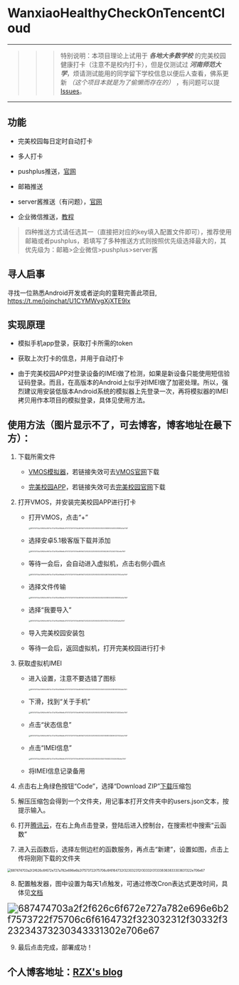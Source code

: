 # WanxiaoHealthyCheckOnTencentCloud

------

>>>特别说明：本项目理论上试用于 ___各地大多数学校___ 的完美校园健康打卡（注意不是校内打卡），但是仅测试过 ___河南师范大学___，烦请测试能用的同学留下学校信息以便后人查看，佛系更新 _（这个项目本就是为了偷懒而存在的）_ ，有问题可以提[Issues][2]。

------

## 功能

- 完美校园每日定时自动打卡

- 多人打卡

- pushplus推送，[官网][11]

- 邮箱推送

- server酱推送（有问题），[官网][10]

- 企业微信推送，[教程][12]

> 四种推送方式请任选其一（直接把对应的key填入配置文件即可），推荐使用邮箱或者pushplus，若填写了多种推送方式则按照优先级选择最大的，其优先级为：邮箱>企业微信>pushplus>server酱

<!--more-->

## 寻人启事

寻找一位熟悉Android开发或者逆向的童鞋完善此项目, https://t.me/joinchat/U1CYMWvgXjXTE9lx

## 实现原理

- 模拟手机app登录，获取打卡所需的token

- 获取上次打卡的信息，并用于自动打卡

- 由于完美校园APP对登录设备的IMEI做了检测，如果是新设备只能使用短信验证码登录。而且，在高版本的Android上似乎对IMEI做了加密处理。所以，强烈建议用安装低版本Android系统的模拟器上先登录一次，再将模拟器的IMEI拷贝用作本项目的模拟登录，具体见使用方法。

## 使用方法（图片显示不了，可去博客，博客地址在最下方）：

1. 下载所需文件

     - [VMOS模拟器][3]，若链接失效可去[VMOS官网][4]下载

     - [完美校园APP][5]，若链接失效可去[完美校园官网][6]下载

2. 打开VMOS，并安装完美校园APP进行打卡

    - 打开VMOS，点击“+”

      <img src="https://rzxpicgo.oss-cn-shenzhen.aliyuncs.com/687474703a2f2f626c6f672e727a782e696e6b2f7573722f75706c6f6164732f323032312f30332f323038393534333238392e6a7067.jpg" alt="687474703a2f2f626c6f672e727a782e696e6b2f7573722f75706c6f6164732f323032312f30332f323038393534333238392e6a7067" style="zoom:25%;" />

    - 选择安卓5.1极客版下载并添加

      <img src="https://rzxpicgo.oss-cn-shenzhen.aliyuncs.com/687474703a2f2f626c6f672e727a782e696e6b2f7573722f75706c6f6164732f323032312f30332f3136323637323437352e6a7067.jpg" alt="687474703a2f2f626c6f672e727a782e696e6b2f7573722f75706c6f6164732f323032312f30332f3136323637323437352e6a7067" style="zoom: 25%;" />

    - 等待一会后，会自动进入虚拟机，点击右侧小圆点

      <img src="https://rzxpicgo.oss-cn-shenzhen.aliyuncs.com/687474703a2f2f626c6f672e727a782e696e6b2f7573722f75706c6f6164732f323032312f30332f333439313034363237352e6a7067.jpg" alt="687474703a2f2f626c6f672e727a782e696e6b2f7573722f75706c6f6164732f323032312f30332f333439313034363237352e6a7067" style="zoom:25%;" />

    - 选择文件传输

      <img src="https://rzxpicgo.oss-cn-shenzhen.aliyuncs.com/687474703a2f2f626c6f672e727a782e696e6b2f7573722f75706c6f6164732f323032312f30332f323531383034333935362e6a7067.jpg" alt="687474703a2f2f626c6f672e727a782e696e6b2f7573722f75706c6f6164732f323032312f30332f323531383034333935362e6a7067" style="zoom:25%;" />

    - 选择“我要导入”

      <img src="https://rzxpicgo.oss-cn-shenzhen.aliyuncs.com/687474703a2f2f626c6f672e727a782e696e6b2f7573722f75706c6f6164732f323032312f30332f3137313237323132302e6a7067.jpg" alt="687474703a2f2f626c6f672e727a782e696e6b2f7573722f75706c6f6164732f323032312f30332f3137313237323132302e6a7067" style="zoom:25%;" />

    - 导入完美校园安装包

    - 等待一会后，返回虚拟机，打开完美校园进行打卡

3. 获取虚拟机IMEI

    - 进入设置，注意不要选错了图标

      <img src="https://rzxpicgo.oss-cn-shenzhen.aliyuncs.com/687474703a2f2f626c6f672e727a782e696e6b2f7573722f75706c6f6164732f323032312f30332f343032333531383931392e6a7067.jpg" alt="687474703a2f2f626c6f672e727a782e696e6b2f7573722f75706c6f6164732f323032312f30332f343032333531383931392e6a7067" style="zoom:25%;" />

    - 下滑，找到“关于手机”

      <img src="https://rzxpicgo.oss-cn-shenzhen.aliyuncs.com/687474703a2f2f626c6f672e727a782e696e6b2f7573722f75706c6f6164732f323032312f30332f313037393636343733332e6a7067.jpg" alt="687474703a2f2f626c6f672e727a782e696e6b2f7573722f75706c6f6164732f323032312f30332f313037393636343733332e6a7067" style="zoom:25%;" />

    - 点击“状态信息”

      <img src="https://rzxpicgo.oss-cn-shenzhen.aliyuncs.com/687474703a2f2f626c6f672e727a782e696e6b2f7573722f75706c6f6164732f323032312f30332f333139383336393237322e6a7067.jpg" alt="687474703a2f2f626c6f672e727a782e696e6b2f7573722f75706c6f6164732f323032312f30332f333139383336393237322e6a7067" style="zoom:25%;" />

    - 点击“IMEI信息”

      <img src="https://rzxpicgo.oss-cn-shenzhen.aliyuncs.com/687474703a2f2f626c6f672e727a782e696e6b2f7573722f75706c6f6164732f323032312f30332f3437363632333434382e6a7067.jpg" alt="687474703a2f2f626c6f672e727a782e696e6b2f7573722f75706c6f6164732f323032312f30332f3437363632333434382e6a7067" style="zoom:25%;" />

    - 将IMEI信息记录备用

4. 点击右上角绿色按钮“Code”，选择“Download ZIP”[下载][7]压缩包

5. 解压压缩包会得到一个文件夹，用记事本打开文件夹中的users.json文本，按提示输入。

6. 打开[腾讯云][8]，在右上角点击登录，登陆后进入控制台，在搜索栏中搜索“云函数”

7. 进入云函数后，选择左侧边栏的函数服务，再点击“新建”，设置如图，点击上传将刚刚下载的文件夹

  <img src="https://rzxpicgo.oss-cn-shenzhen.aliyuncs.com/687474703a2f2f626c6f672e727a782e696e6b2f7573722f75706c6f6164732f323032312f30332f313338363833303631322e706e67.png" alt="687474703a2f2f626c6f672e727a782e696e6b2f7573722f75706c6f6164732f323032312f30332f313338363833303631322e706e67" style="zoom: 50%;" />

8. 配置触发器，图中设置为每天1点触发，可通过修改Cron表达式更改时间，具体见[文档][9]

  <img src="https://rzxpicgo.oss-cn-shenzhen.aliyuncs.com/687474703a2f2f626c6f672e727a782e696e6b2f7573722f75706c6f6164732f323032312f30332f323234373230343331302e706e67.png" alt="687474703a2f2f626c6f672e727a782e696e6b2f7573722f75706c6f6164732f323032312f30332f323234373230343331302e706e67" style="zoom:150%;" />

9. 最后点击完成，部署成功！

## 个人博客地址：[RZX's blog][1]

[1]:http://blog.renzexuan.com/index.php/archives/3/
[2]:https://github.com/FNDHSTD/WanxiaoHealthyCheckOnTencentCloud/issues
[3]:https://files.vmos.cn/vmospro/version/2021012018500427995_vmoscn.apk
[4]:http://www.vmos.cn/
[5]:http://apk.17wanxiao.com/campus/apk/wanxiao.apk
[6]:https://www.17wanxiao.com/new/index.html
[7]:https://github.com/FNDHSTD/WanxiaoHealthyCheckOnTencentCloud/archive/master.zip
[8]:https://cloud.tencent.com/
[9]:https://cloud.tencent.com/document/product/583/9708
[10]:http://sc.ftqq.com/
[11]:https://pushplus.hxtrip.com/
[12]:https://note.youdao.com/ynoteshare1/index.html?id=351e08a72378206f9dd64d2281e9b83b&type=note#/
